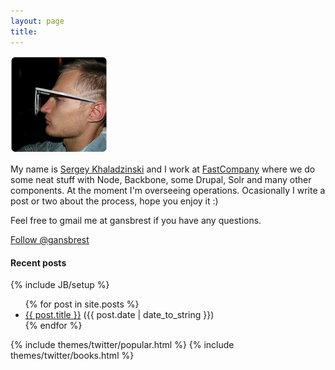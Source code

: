 ```yaml
---
layout: page
title: 
---
```


<div class="row-fluid" id="avatar">
  <div class="span3">
    <img src="/assets/imgs/my_avatar.jpg" width="155"/>
  </div>
  <div class="span9">
    <p>My name is <a href="http://www.linkedin.com/in/khaladzinski">Sergey Khaladzinski</a> and I work at <a href="http://www.fastcompany.com">FastCompany</a> where we do some neat stuff with Node, Backbone, some Drupal, Solr and many other components. At the moment I'm overseeing operations. Ocasionally I write a post or two about the process, hope you enjoy it :)</p>
    <p>Feel free to gmail me at gansbrest if you have any questions.</p>
    <p><a href="https://twitter.com/gansbrest" class="twitter-follow-button" data-show-count="false">Follow @gansbrest</a>
       <script>!function(d,s,id){var js,fjs=d.getElementsByTagName(s)[0],p=/^http:/.test(d.location)?'http':'https';if(!d.getElementById(id)){js=d.createElement(s);js.id=id;js.src=p+'://platform.twitter.com/widgets.js';fjs.parentNode.insertBefore(js,fjs);}}(document, 'script', 'twitter-wjs');</script>
    </p>
  </div>
</div>
<div class="row-fluid" id="avatar-separator">
  <div class="span12"><h4>Recent posts</h4></div>
</div>

{% include JB/setup %}

<ul class="posts homepage">
  {% for post in site.posts %}
    <li><a href="{{ BASE_PATH }}{{ post.url }}">{{ post.title }}</a> <span>({{ post.date | date_to_string }})</span></li>
  {% endfor %}
</ul>


{% include themes/twitter/popular.html %}
{% include themes/twitter/books.html %}

